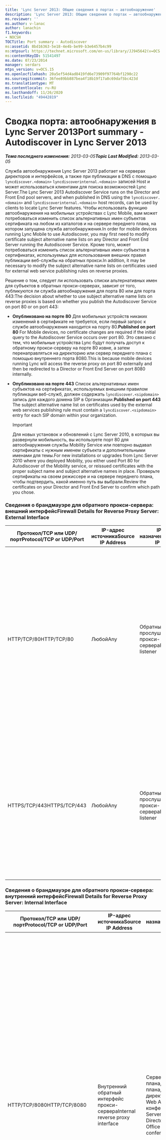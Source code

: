 ```yaml
---
title: 'Lync Server 2013: Общие сведения о портах — автообнаружение'
description: 'Lync Server 2013: Общие сведения о портах — автообнаружения.'
ms.reviewer: ''
ms.author: v-lanac
author: lanachin
f1.keywords:
- NOCSH
TOCTitle: Port summary - Autodiscover
ms:assetid: 8bd16363-5e18-4e4b-be99-b3e6457b4c99
ms:mtpsurl: https://technet.microsoft.com/en-us/library/JJ945642(v=OCS.15)
ms:contentKeyID: 51541497
ms.date: 07/23/2014
manager: serdars
mtps_version: v=OCS.15
ms.openlocfilehash: 20a5ef54d4ad8419fd6e73909f97764bf1290c22
ms.sourcegitcommit: 36fee89bb887bea4f18b19f17a8c69daf5bc423d
ms.translationtype: MT
ms.contentlocale: ru-RU
ms.lasthandoff: 11/26/2020
ms.locfileid: "49442819"
---
```

# <a name="port-summary---autodiscover-in-lync-server-2013"></a><span data-ttu-id="25736-103">Сводка порта: автообнаружения в Lync Server 2013</span><span class="sxs-lookup"><span data-stu-id="25736-103">Port summary - Autodiscover in Lync Server 2013</span></span>

<div data-xmlns="http://www.w3.org/1999/xhtml">

<div class="topic" data-xmlns="http://www.w3.org/1999/xhtml" data-msxsl="urn:schemas-microsoft-com:xslt" data-cs="https://msdn.microsoft.com/">

<div data-asp="https://msdn2.microsoft.com/asp">



</div>

<div id="mainSection">

<div id="mainBody"><span data-ttu-id="25736-104">

<span> </span></span><span class="sxs-lookup"><span data-stu-id="25736-104">

<span> </span></span></span>

<span data-ttu-id="25736-105">_**Тема последнего изменения:** 2013-03-05_</span><span class="sxs-lookup"><span data-stu-id="25736-105">_**Topic Last Modified:** 2013-03-05_</span></span>

<span data-ttu-id="25736-106">Служба автообнаружения Lync Server 2013 работает на серверах директоров и интерфейсов, а также при публикации в DNS с помощью `lyncdiscover.<domain>` `lyncdiscoverinternal.<domain>` записей Host и может использоваться клиентами для поиска возможностей Lync Server.</span><span class="sxs-lookup"><span data-stu-id="25736-106">The Lync Server 2013 Autodiscover Service runs on the Director and Front End pool servers, and when published in DNS using the `lyncdiscover.<domain>` and `lyncdiscoverinternal.<domain>` host records, can be used by clients to locate Lync Server features.</span></span> <span data-ttu-id="25736-107">Чтобы использовать функцию автообнаружения на мобильных устройствах с Lync Mobile, вам может потребоваться изменить список альтернативных имен субъектов сертификата на любом из каталогов и на сервере переднего плана, на котором запущена служба автообнаружения.</span><span class="sxs-lookup"><span data-stu-id="25736-107">In order for mobile devices running Lync Mobile to use Autodiscover, you may first need to modify certificate subject alternative name lists on any Director and Front End Server running the Autodiscover Service.</span></span> <span data-ttu-id="25736-108">Кроме того, может потребоваться изменить список альтернативных имен субъектов в сертификатах, используемых для использования внешних правил публикации веб-службы на обратных прокси.</span><span class="sxs-lookup"><span data-stu-id="25736-108">In addition, it may be necessary to modify the subject alternative name lists on certificates used for external web service publishing rules on reverse proxies.</span></span>

<span data-ttu-id="25736-109">Решение о том, следует ли использовать списки альтернативных имен для субъектов в обратных прокси-серверах, зависит от того, публикуются ли служба автообнаружения для порта 80 или для порта 443:</span><span class="sxs-lookup"><span data-stu-id="25736-109">The decision about whether to use subject alternative name lists on reverse proxies is based on whether you publish the Autodiscover Service on port 80 or on port 443:</span></span>

  - <span data-ttu-id="25736-110">**Опубликовано на порте 80**   Для мобильных устройств никаких изменений в сертификате не требуется, если первый запрос к службе автообнаружения находится на порту 80.</span><span class="sxs-lookup"><span data-stu-id="25736-110">**Published on port 80**   For Mobile devices, no certificate changes are required if the initial query to the Autodiscover Service occurs over port 80.</span></span> <span data-ttu-id="25736-111">Это связано с тем, что мобильные устройства Lync будут получать доступ к обратному прокси-серверу на порте 80 извне, а затем перенаправляться на директорию или сервер переднего плана с помощью внутреннего порта 8080.</span><span class="sxs-lookup"><span data-stu-id="25736-111">This is because mobile devices running Lync will access the reverse proxy on port 80 externally and then be redirected to a Director or Front End Server on port 8080 internally.</span></span>

  - <span data-ttu-id="25736-112">**Опубликовано на порте 443**   Список альтернативных имен субъектов на сертификатах, используемых внешним правилом публикации веб-служб, должен содержать `lyncdiscover.<sipdomain>` запись для каждого домена SIP в Организации.</span><span class="sxs-lookup"><span data-stu-id="25736-112">**Published on port 443**   The subject alternative name list on certificates used by the external web services publishing rule must contain a `lyncdiscover.<sipdomain>` entry for each SIP domain within your organization.</span></span>
    
    <div>
    

    > [!IMPORTANT]  
    > <span data-ttu-id="25736-113">Для новых установок и обновлений с Lync Server 2010, в которых вы развернули мобильность, вы используете порт 80 для автообнаружения службы Mobility Service или повторно выдавал сертификаты с нужным именем субъекта и дополнительными именами для темы.</span><span class="sxs-lookup"><span data-stu-id="25736-113">For new installations or upgrades from Lync Server 2010 where you deployed Mobility, you either used Port 80 for Autodiscover of the Mobility service, or reissued certificates with the proper subject name and subject alternative names in place.</span></span> <span data-ttu-id="25736-114">Проверьте сертификаты на своем режиссере и на сервере переднего плана, чтобы подтвердить, какой именно путь вы выбрали.</span><span class="sxs-lookup"><span data-stu-id="25736-114">Review the certificates on your Director and Front End Server to confirm which path you chose.</span></span>

    
    </div>

### <a name="firewall-details-for-reverse-proxy-server-external-interface"></a><span data-ttu-id="25736-115">Сведения о брандмауэре для обратного прокси-сервера: внешний интерфейс</span><span class="sxs-lookup"><span data-stu-id="25736-115">Firewall Details for Reverse Proxy Server: External Interface</span></span>

<table>
<colgroup>
<col style="width: 25%" />
<col style="width: 25%" />
<col style="width: 25%" />
<col style="width: 25%" />
</colgroup>
<thead>
<tr class="header">
<th><span data-ttu-id="25736-116">Протокол/TCP или UDP/порт</span><span class="sxs-lookup"><span data-stu-id="25736-116">Protocol/TCP or UDP/Port</span></span></th>
<th><span data-ttu-id="25736-117">IP-адрес источника</span><span class="sxs-lookup"><span data-stu-id="25736-117">Source IP Address</span></span></th>
<th><span data-ttu-id="25736-118">IP-адрес назначения</span><span class="sxs-lookup"><span data-stu-id="25736-118">Destination IP Address</span></span></th>
<th><span data-ttu-id="25736-119">Notes</span><span class="sxs-lookup"><span data-stu-id="25736-119">Notes</span></span></th>
</tr>
</thead>
<tbody>
<tr class="odd">
<td><p><span data-ttu-id="25736-120">HTTP/TCP/80</span><span class="sxs-lookup"><span data-stu-id="25736-120">HTTP/TCP/80</span></span></p></td>
<td><p><span data-ttu-id="25736-121">Любой</span><span class="sxs-lookup"><span data-stu-id="25736-121">Any</span></span></p></td>
<td><p><span data-ttu-id="25736-122">Обратный прослушиватель прокси-сервера</span><span class="sxs-lookup"><span data-stu-id="25736-122">Reverse proxy listener</span></span></p></td>
<td><p><span data-ttu-id="25736-123">Необязательно Перенаправление на HTTPS, если пользователь вводит http:// &lt; publishedSiteFQDN &gt; .</span><span class="sxs-lookup"><span data-stu-id="25736-123">(Optional) Redirection to HTTPS if user enters http://&lt;publishedSiteFQDN&gt;.</span></span> <span data-ttu-id="25736-124">Кроме того, если вы используете Office Web Apps для конференций и службу автообнаружения для мобильных устройств, работающих в Lync, в ситуациях, когда Организация не может изменить сертификат правила публикации внешней веб-службы.</span><span class="sxs-lookup"><span data-stu-id="25736-124">Also required if using Office Web Apps for conferencing and the Autodiscover Service for mobile devices running Lync in situations where the organization does not want to modify the external web service publishing rule certificate.</span></span></p></td>
</tr>
<tr class="even">
<td><p><span data-ttu-id="25736-125">HTTPS/TCP/443</span><span class="sxs-lookup"><span data-stu-id="25736-125">HTTPS/TCP/443</span></span></p></td>
<td><p><span data-ttu-id="25736-126">Любой</span><span class="sxs-lookup"><span data-stu-id="25736-126">Any</span></span></p></td>
<td><p><span data-ttu-id="25736-127">Обратный прослушиватель прокси-сервера</span><span class="sxs-lookup"><span data-stu-id="25736-127">Reverse proxy listener</span></span></p></td>
<td><p><span data-ttu-id="25736-128">Загрузка записной книжки, служба веб-запросов к адресной книге, автоматическое обнаружение, обновление клиента, содержимое собрания, обновления устройства, развертывание групп, Office Web Apps для конференций, Конференц-связь с телефонным подключением и собраний.</span><span class="sxs-lookup"><span data-stu-id="25736-128">Address book downloads, Address Book Web Query service, Autodiscover, client updates, meeting content, device updates, group expansion, Office Web Apps for conferencing, dial-in conferencing, and meetings.</span></span></p></td>
</tr>
</tbody>
</table>


### <a name="firewall-details-for-reverse-proxy-server-internal-interface"></a><span data-ttu-id="25736-129">Сведения о брандмауэре для обратного прокси-сервера: внутренний интерфейс</span><span class="sxs-lookup"><span data-stu-id="25736-129">Firewall Details for Reverse Proxy Server: Internal Interface</span></span>

<table>
<colgroup>
<col style="width: 25%" />
<col style="width: 25%" />
<col style="width: 25%" />
<col style="width: 25%" />
</colgroup>
<thead>
<tr class="header">
<th><span data-ttu-id="25736-130">Протокол/TCP или UDP/порт</span><span class="sxs-lookup"><span data-stu-id="25736-130">Protocol/TCP or UDP/Port</span></span></th>
<th><span data-ttu-id="25736-131">IP-адрес источника</span><span class="sxs-lookup"><span data-stu-id="25736-131">Source IP Address</span></span></th>
<th><span data-ttu-id="25736-132">IP-адрес назначения</span><span class="sxs-lookup"><span data-stu-id="25736-132">Destination IP Address</span></span></th>
<th><span data-ttu-id="25736-133">Notes</span><span class="sxs-lookup"><span data-stu-id="25736-133">Notes</span></span></th>
</tr>
</thead>
<tbody>
<tr class="odd">
<td><p><span data-ttu-id="25736-134">HTTP/TCP/8080</span><span class="sxs-lookup"><span data-stu-id="25736-134">HTTP/TCP/8080</span></span></p></td>
<td><p><span data-ttu-id="25736-135">Внутренний обратный интерфейс прокси-сервера</span><span class="sxs-lookup"><span data-stu-id="25736-135">Internal reverse proxy interface</span></span></p></td>
<td><p><span data-ttu-id="25736-136">Сервер переднего плана, пул переднего плана, режиссер, директор пула, Office Web Apps для конференций</span><span class="sxs-lookup"><span data-stu-id="25736-136">Front End Server, Front End pool, Director, Director pool, Office Web Apps for conferencing</span></span></p></td>
<td><p><span data-ttu-id="25736-137">Требуется при использовании службы автообнаружения для мобильных устройств, работающих с Lync, в ситуациях, когда Организация не может изменить сертификат правила публикации внешней веб-службы.</span><span class="sxs-lookup"><span data-stu-id="25736-137">Required if using the Autodiscover Service for mobile devices running Lync in situations where the organization does not want to modify the external web service publishing rule certificate.</span></span> <span data-ttu-id="25736-138">Трафик, отправленный на порт 80 на внешнем прокси-сервере, перенаправляется в пул на порте 8080 из внутреннего прокси-интерфейса, чтобы они могли отличать ее от внутреннего веб-трафика.</span><span class="sxs-lookup"><span data-stu-id="25736-138">Traffic sent to port 80 on the reverse proxy external interface is redirected to a pool on port 8080 from the reverse proxy internal interface so that the pool Web Services can distinguish it from internal web traffic.</span></span></p></td>
</tr>
<tr class="even">
<td><p><span data-ttu-id="25736-139">HTTPS/TCP/4443</span><span class="sxs-lookup"><span data-stu-id="25736-139">HTTPS/TCP/4443</span></span></p></td>
<td><p><span data-ttu-id="25736-140">Внутренний обратный интерфейс прокси-сервера</span><span class="sxs-lookup"><span data-stu-id="25736-140">Internal reverse proxy interface</span></span></p></td>
<td><p><span data-ttu-id="25736-141">Сервер переднего плана, пул переднего плана, режиссер, директор пула, Office Web Apps для конференций</span><span class="sxs-lookup"><span data-stu-id="25736-141">Front End Server, Front End pool, Director, Director pool, Office Web Apps for conferencing</span></span></p></td>
<td><p><span data-ttu-id="25736-142">Трафик, отправленный на порт 443 на внешнем прокси-сервере, перенаправляется в пул на порте 4443 из внутреннего прокси-интерфейса, чтобы они могли отличать ее от внутреннего веб-трафика.</span><span class="sxs-lookup"><span data-stu-id="25736-142">Traffic sent to port 443 on the reverse proxy external interface is redirected to a pool on port 4443 from the reverse proxy internal interface so that the pool web services can distinguish it from internal web traffic.</span></span></p></td>
</tr>
</tbody>
</table><span data-ttu-id="25736-143">


</div>

<span> </span>

</div>

</div>

</span><span class="sxs-lookup"><span data-stu-id="25736-143">


</div>

<span> </span>

</div>

</div>

</span></span></div>

